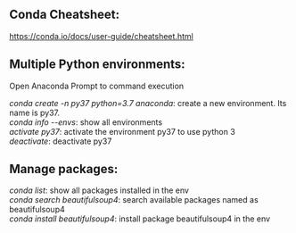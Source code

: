 ## Conda Cheatsheet:
https://conda.io/docs/user-guide/cheatsheet.html

## Multiple Python environments:

Open Anaconda Prompt to command execution  

*conda create -n py37 python=3.7 anaconda*: create a new environment. Its name is py37.  
*conda info --envs*: show all environments  
*activate py37*: activate the environment py37 to use python 3  
*deactivate*: deactivate py37  

## Manage packages:

*conda list*: show all packages installed in the env  
*conda search beautifulsoup4*: search available packages named as beautifulsoup4  
*conda install beautifulsoup4*: install package beautifulsoup4 in the env  
